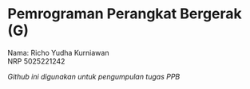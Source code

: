 # Pemrograman Perangkat Bergerak (G)  

Nama: Richo Yudha Kurniawan  
NRP 5025221242  

_Github ini digunakan untuk pengumpulan tugas PPB_
